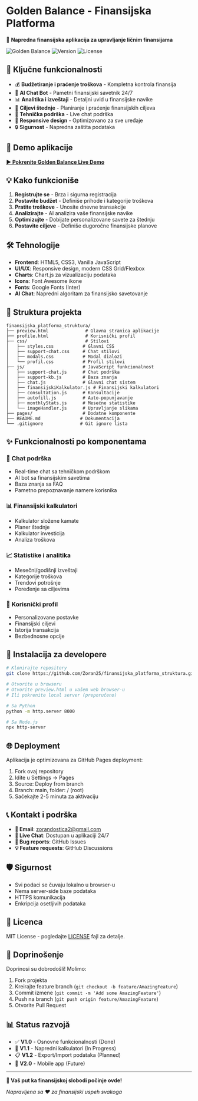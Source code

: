 # Golden Balance - Finansijska Platforma

🏦 **Napredna finansijska aplikacija za upravljanje ličnim finansijama**

![Golden Balance](https://img.shields.io/badge/status-active-brightgreen.svg)
![Version](https://img.shields.io/badge/version-1.0.0-blue.svg)
![License](https://img.shields.io/badge/license-MIT-green.svg)

## 🌟 Ključne funkcionalnosti

- 💰 **Budžetiranje i praćenje troškova** - Kompletna kontrola finansija
- 🤖 **AI Chat Bot** - Pametni finansijski savetnik 24/7  
- 📊 **Analitika i izveštaji** - Detaljni uvid u finansijske navike
- 🎯 **Ciljevi štednje** - Planiranje i praćenje finansijskih ciljeva
- 🔧 **Tehnička podrška** - Live chat podrška
- 📱 **Responsive design** - Optimizovano za sve uređaje
- 🔒 **Sigurnost** - Napredna zaštita podataka

## 🚀 Demo aplikacije

**[▶️ Pokrenite Golden Balance Live Demo](https://zoran25.github.io/finansijska_platforma_struktura)**

## 💡 Kako funkcioniše

1. **Registrujte se** - Brza i sigurna registracija
2. **Postavite budžet** - Definiše prihode i kategorije troškova
3. **Pratite troškove** - Unosite dnevne transakcije
4. **Analizirajte** - AI analizira vaše finansijske navike
5. **Optimizujte** - Dobijate personalizovane savete za štednju
6. **Postavite ciljeve** - Definiše dugoročne finansijske planove

## 🛠️ Tehnologije

- **Frontend**: HTML5, CSS3, Vanilla JavaScript
- **UI/UX**: Responsive design, modern CSS Grid/Flexbox
- **Charts**: Chart.js za vizualizaciju podataka  
- **Icons**: Font Awesome ikone
- **Fonts**: Google Fonts (Inter)
- **AI Chat**: Napredni algoritam za finansijsko savetovanje

## 📁 Struktura projekta

```
finansijska_platforma_struktura/
├── preview.html              # Glavna stranica aplikacije
├── profile.html              # Korisnički profil
├── css/                      # Stilovi
│   ├── styles.css           # Glavni CSS
│   ├── support-chat.css     # Chat stilovi  
│   ├── modals.css           # Modal dialozi
│   └── profil.css           # Profil stilovi
├── js/                      # JavaScript funkcionalnost
│   ├── support-chat.js      # Chat podrška
│   ├── support-kb.js        # Baza znanja
│   ├── chat.js              # Glavni chat sistem
│   ├── finansijskiKalkulator.js # Finansijski kalkulatori
│   ├── consultation.js      # Konsultacije
│   ├── autofill.js          # Auto-popunjavanje
│   ├── monthlyStats.js      # Mesečne statistike
│   └── imageHandler.js      # Upravljanje slikama
├── pages/                   # Dodatne komponente
├── README.md               # Dokumentacija
└── .gitignore              # Git ignore lista
```

## ✨ Funkcionalnosti po komponentama

### 💬 **Chat podrška**
- Real-time chat sa tehničkom podrškom
- AI bot sa finansijskim savetima
- Baza znanja sa FAQ
- Pametno prepoznavanje namere korisnika

### 📊 **Finansijski kalkulatori** 
- Kalkulator složene kamate
- Planer štednje
- Kalkulator investicija
- Analiza troškova

### 📈 **Statistike i analitika**
- Mesečni/godišnji izveštaji  
- Kategorije troškova
- Trendovi potrošnje
- Poređenje sa ciljevima

### 👤 **Korisnički profil**
- Personalizovane postavke
- Finansijski ciljevi
- Istorija transakcija
- Bezbednosne opcije

## 🔧 Instalacija za developere

```bash
# Klonirajte repository
git clone https://github.com/Zoran25/finansijska_platforma_struktura.git

# Otvorite u browseru
# Otvorite preview.html u vašem web browser-u
# Ili pokrenite local server (preporučeno)

# Sa Python
python -m http.server 8000

# Sa Node.js  
npx http-server
```

## 🌐 Deployment

Aplikacija je optimizovana za GitHub Pages deployment:

1. Fork ovaj repository
2. Idite u Settings → Pages
3. Source: Deploy from branch
4. Branch: main, folder: / (root)
5. Sačekajte 2-5 minuta za aktivaciju

## 📞 Kontakt i podrška

- **📧 Email**: zorandostica2@gmail.com
- **💬 Live Chat**: Dostupan u aplikaciji 24/7
- **🐛 Bug reports**: GitHub Issues
- **💡 Feature requests**: GitHub Discussions

## 🛡️ Sigurnost

- Svi podaci se čuvaju lokalno u browser-u
- Nema server-side baze podataka
- HTTPS komunikacija
- Enkripcija osetljivih podataka

## 📄 Licenca

MIT License - pogledajte [LICENSE](LICENSE) fajl za detalje.

## 🤝 Doprinošenje

Doprinosi su dobrodošli! Molimo:

1. Fork projekta
2. Kreirajte feature branch (`git checkout -b feature/AmazingFeature`)
3. Commit izmene (`git commit -m 'Add some AmazingFeature'`)
4. Push na branch (`git push origin feature/AmazingFeature`)
5. Otvorite Pull Request

## 📊 Status razvojă

- ✅ **V1.0** - Osnovne funkcionalnosti (Done)
- 🔄 **V1.1** - Napredni kalkulatori (In Progress)
- 📋 **V1.2** - Export/Import podataka (Planned)
- 🔮 **V2.0** - Mobile app (Future)

---

**💎 Vaš put ka finansijskoj slobodi počinje ovde!**

*Napravljena sa ❤️ za finansijski uspeh svakoga*
